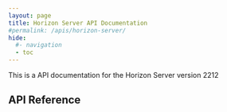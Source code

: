 ```yaml
---
layout: page
title: Horizon Server API Documentation
#permalink: /apis/horizon-server/
hide:
  #- navigation
  - toc
---
```


This is a API documentation for the Horizon Server version 2212

## API Reference
<swagger-ui src="rest-api-swagger-docs.json"/>
